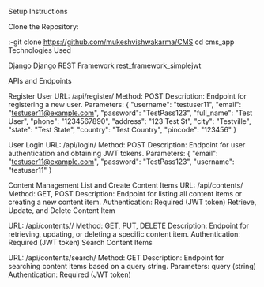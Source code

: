 Setup Instructions

Clone the Repository:

:-git clone https://github.com/mukeshvishwakarma/CMS
 cd cms_app
Technologies Used

Django Django REST Framework rest_framework_simplejwt

APIs and Endpoints

Register User URL: /api/register/ Method: POST Description: Endpoint for registering a new user. Parameters: { "username": "testuser11", "email": "testuser11@example.com", "password": "TestPass123", "full_name": "Test User", "phone": "1234567890", "address": "123 Test St", "city": "Testville", "state": "Test State", "country": "Test Country", "pincode": "123456" }

User Login URL: /api/login/ Method: POST Description: Endpoint for user authentication and obtaining JWT tokens. Parameters: { "email": "testuser11@example.com", "password": "TestPass123", "username": "testuser11" }

Content Management List and Create Content Items URL: /api/contents/ Method: GET, POST Description: Endpoint for listing all content items or creating a new content item. Authentication: Required (JWT token) Retrieve, Update, and Delete Content Item

URL: /api/contents// Method: GET, PUT, DELETE Description: Endpoint for retrieving, updating, or deleting a specific content item. Authentication: Required (JWT token) Search Content Items

URL: /api/contents/search/ Method: GET Description: Endpoint for searching content items based on a query string. Parameters: query (string) Authentication: Required (JWT token)
